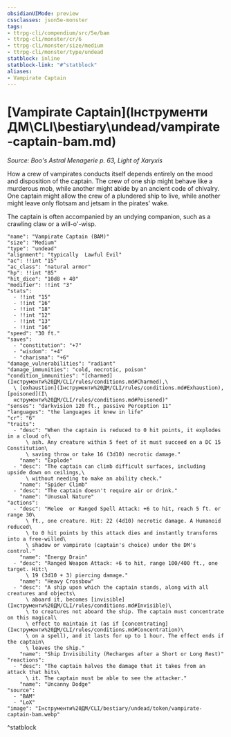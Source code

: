 ```yaml
---
obsidianUIMode: preview
cssclasses: json5e-monster
tags:
- ttrpg-cli/compendium/src/5e/bam
- ttrpg-cli/monster/cr/6
- ttrpg-cli/monster/size/medium
- ttrpg-cli/monster/type/undead
statblock: inline
statblock-link: "#^statblock"
aliases:
- Vampirate Captain
---
```

# [Vampirate Captain](Інструменти ДМ\CLI\bestiary\undead/vampirate-captain-bam.md)
*Source: Boo's Astral Menagerie p. 63, Light of Xaryxis*  

How a crew of vampirates conducts itself depends entirely on the mood and disposition of the captain. The crew of one ship might behave like a murderous mob, while another might abide by an ancient code of chivalry. One captain might allow the crew of a plundered ship to live, while another might leave only flotsam and jetsam in the pirates' wake.

The captain is often accompanied by an undying companion, such as a crawling claw or a will-o'-wisp.

```statblock
"name": "Vampirate Captain (BAM)"
"size": "Medium"
"type": "undead"
"alignment": "typically  Lawful Evil"
"ac": !!int "15"
"ac_class": "natural armor"
"hp": !!int "85"
"hit_dice": "10d8 + 40"
"modifier": !!int "3"
"stats":
  - !!int "15"
  - !!int "16"
  - !!int "18"
  - !!int "12"
  - !!int "13"
  - !!int "16"
"speed": "30 ft."
"saves":
  - "constitution": "+7"
  - "wisdom": "+4"
  - "charisma": "+6"
"damage_vulnerabilities": "radiant"
"damage_immunities": "cold, necrotic, poison"
"condition_immunities": "[charmed](Інструменти%20ДМ/CLI/rules/conditions.md#Charmed),\
  \ [exhaustion](Інструменти%20ДМ/CLI/rules/conditions.md#Exhaustion), [poisoned](І\
  нструменти%20ДМ/CLI/rules/conditions.md#Poisoned)"
"senses": "darkvision 120 ft., passive Perception 11"
"languages": "the languages it knew in life"
"cr": "6"
"traits":
  - "desc": "When the captain is reduced to 0 hit points, it explodes in a cloud of\
      \ ash. Any creature within 5 feet of it must succeed on a DC 15 Constitution\
      \ saving throw or take 16 (3d10) necrotic damage."
    "name": "Explode"
  - "desc": "The captain can climb difficult surfaces, including upside down on ceilings,\
      \ without needing to make an ability check."
    "name": "Spider Climb"
  - "desc": "The captain doesn't require air or drink."
    "name": "Unusual Nature"
"actions":
  - "desc": "Melee  or Ranged Spell Attack: +6 to hit, reach 5 ft. or range 30\
      \ ft., one creature. Hit: 22 (4d10) necrotic damage. A Humanoid reduced\
      \ to 0 hit points by this attack dies and instantly transforms into a free-willed\
      \ shadow or vampirate (captain's choice) under the DM's control."
    "name": "Energy Drain"
  - "desc": "Ranged Weapon Attack: +6 to hit, range 100/400 ft., one target. Hit:\
      \ 19 (3d10 + 3) piercing damage."
    "name": "Heavy Crossbow"
  - "desc": "A ship upon which the captain stands, along with all creatures and objects\
      \ aboard it, becomes [invisible](Інструменти%20ДМ/CLI/rules/conditions.md#Invisible)\
      \ to creatures not aboard the ship. The captain must concentrate on this magical\
      \ effect to maintain it (as if [concentrating](Інструменти%20ДМ/CLI/rules/conditions.md#Concentration)\
      \ on a spell), and it lasts for up to 1 hour. The effect ends if the captain\
      \ leaves the ship."
    "name": "Ship Invisibility (Recharges after a Short or Long Rest)"
"reactions":
  - "desc": "The captain halves the damage that it takes from an attack that hits\
      \ it. The captain must be able to see the attacker."
    "name": "Uncanny Dodge"
"source":
  - "BAM"
  - "LoX"
"image": "Інструменти%20ДМ/CLI/bestiary/undead/token/vampirate-captain-bam.webp"
```
^statblock
